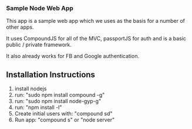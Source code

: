 ### Sample Node Web App ###
This app is a sample web app which we uses as the basis for a number of other apps.

It uses CompoundJS for all of the MVC, passportJS for auth and is a basic public / private framework.

It also already works for FB and Google authentication.

## Installation Instructions ##

1. install nodejs
2. run: "sudo npm install compound -g"
3. run: "sudo npm install node-gyp-g"
4. run: "npm install -l"
5. Create initial users with: "compound sd"
6. Run app: "compound s" or "node server"